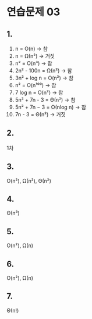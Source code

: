 # 연습문제 03

## 1.
1. n = O(n) → 참
2. n = Ω(n²) → 거짓
3. n² = O(n³) → 참
4. 2n² - 100n = Ω(n²) → 참
5. 3n² + log n = O(n²) → 참
6. n² = O(n¹⁰⁰) → 참
7. 7 log n = O(n²) → 참
8. 5n² + 7n - 3 = Θ(n²) → 참
9. 5n² + 7n − 3 = Ω(nlog n) → 참
10. 7n - 3 = Θ(n²)  → 거짓

## 2.
1차

## 3.
O(n²), Ω(n²), Θ(n²)

## 4.
Θ(n³)

## 5.
O(n²), Ω(n)

## 6.
O(n²), Ω(n)

## 7.
Θ(n!)

